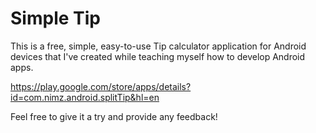# Simple Tip

This is a free, simple, easy-to-use Tip calculator application for Android devices that I've created while teaching myself how to develop Android apps.

https://play.google.com/store/apps/details?id=com.nimz.android.splitTip&hl=en

Feel free to give it a try and provide any feedback!
